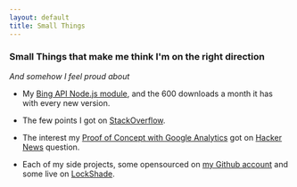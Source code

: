 ```yaml
---
layout: default
title: Small Things
---
```


### Small Things that make me think I'm on the right direction
*And somehow I feel proud about*

* My [Bing API Node.js module](https://www.npmjs.com/package/node-bing-api),
and the 600 downloads a month it has with every new version.

* The few points I got on [StackOverflow](http://stackoverflow.com/users/1612319/mr-goferito).

* The interest my [Proof of Concept with Google Analytics](https://github.com/goferito/gapoc) got on [Hacker News](https://news.ycombinator.com/item?id=9857876) question.

* Each of my side projects, some opensourced on [my Github account](https://github.com/goferito) and some live on [LockShade](//locksha.de).
